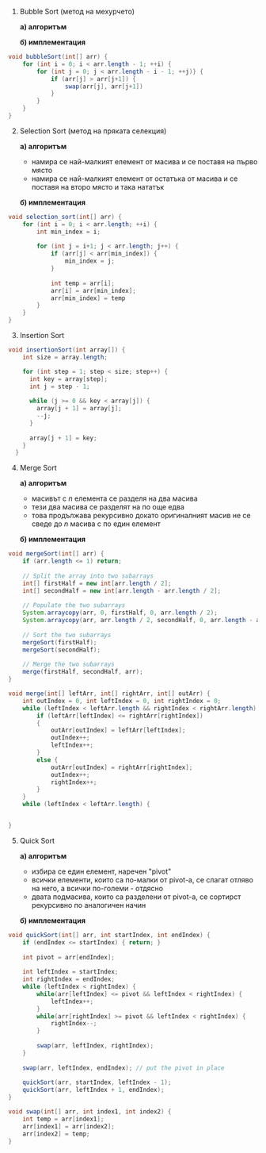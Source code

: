 1. Bubble Sort (метод на мехурчето)
	
	**а) алгоритъм**
	
	**б) имплементация**

```java
void bubbleSort(int[] arr) {
	for (int i = 0; i < arr.length - 1; ++i) {
		for (int j = 0; j < arr.length - i - 1; ++j)} {
			if (arr[j] > arr[j+1]) {
				swap(arr[j], arr[j+1])
			}
		}
	}
}
```
	
2. Selection Sort (метод на пряката селекция)
	
	**а) алгоритъм**
	- намира се най-малкият елемент от масива и се поставя на първо място
	- намира се най-малкият елемент от остатъка от масива и се поставя на второ място и така нататък
	
	**б) имплементация**

```java
void selection_sort(int[] arr) {
	for (int i = 0; i < arr.length; ++i) {
		int min_index = i;
		
		for (int j = i+1; j < arr.length; j++) {
			if (arr[j] < arr[min_index]) {
				min_index = j;
			}
			
			int temp = arr[i];
			arr[i] = arr[min_index];
			arr[min_index] = temp
		}
	}
}
```

3. Insertion Sort

```java
void insertionSort(int array[]) {
    int size = array.length;

    for (int step = 1; step < size; step++) {
      int key = array[step];
      int j = step - 1;
      
      while (j >= 0 && key < array[j]) {
        array[j + 1] = array[j];
        --j;
      }
      
      array[j + 1] = key;
    }
  }
```

4. Merge Sort
	
	**а) алгоритъм**
	- масивът с $n$ елемента се разделя на два масива
	- тези два масива се разделят на по още едва
	- това продължава рекурсивно докато оригиналният масив не се сведе до $n$ масива с по един елемент
	
	**б) имплементация**
	
```java
void mergeSort(int[] arr) {
	if (arr.length <= 1) return;
	
	// Split the array into two subarrays
	int[] firstHalf = new int[arr.length / 2];
	int[] secondHalf = new int[arr.length - arr.length / 2];
	
	// Populate the two subarrays
	System.arraycopy(arr, 0, firstHalf, 0, arr.length / 2);
	System.arraycopy(arr, arr.length / 2, secondHalf, 0, arr.length - arr.length / 2);
	
	// Sort the two subarrays 
	mergeSort(firstHalf);
	mergeSort(secondHalf);
	
	// Merge the two subarrays 
	merge(firstHalf, secondHalf, arr);
}

void merge(int[] leftArr, int[] rightArr, int[] outArr) {
	int outIndex = 0, int leftIndex = 0, int rightIndex = 0;
	while (leftIndex < leftArr.length && rightIndex < rightArr.length) {
		if (leftArr[leftIndex] <= rightArr[rightIndex])
		{
			outArr[outIndex] = leftArr[leftIndex];
			outIndex++;
			leftIndex++;
		}
		else {
			outArr[outIndex] = rightArr[rightIndex];
			outIndex++;
			rightIndex++;
		}
	}
	while (leftIndex < leftArr.length) {


}
```

5. Quick Sort
	
	**а) алгоритъм**
	- избира се един елемент, наречен "pivot"
	- всички елементи, които са по-малки от pivot-а, се слагат отляво на него, а всички по-големи - отдясно
	- двата подмасива, които са разделени от pivot-а, се сортирст рекурсивно по аналогичен начин
	
	**б) имплементация**

```java
void quickSort(int[] arr, int startIndex, int endIndex) {
	if (endIndex <= startIndex) { return; }
	
	int pivot = arr[endIndex];
	
	int leftIndex = startIndex;
	int rightIndex = endIndex;
	while (leftIndex < rightIndex) {
		while(arr[leftIndex] <= pivot && leftIndex < rightIndex) {
			leftIndex++;
		}
		while(arr[rightIndex] >= pivot && leftIndex < rightIndex) {
			rightIndex--;
		}
		
		swap(arr, leftIndex, rightIndex);
	}
	
	swap(arr, leftIndex, endIndex); // put the pivot in place
	
	quickSort(arr, startIndex, leftIndex - 1);
	quickSort(arr, leftIndex + 1, endIndex);
}

void swap(int[] arr, int index1, int index2) {
	int temp = arr[index1];
	arr[index1] = arr[index2];
	arr[index2] = temp;
}
```